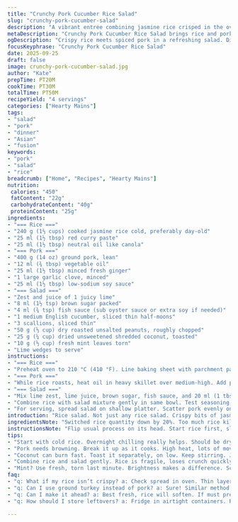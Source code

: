 ```yaml
---
title: "Crunchy Pork Cucumber Rice Salad"
slug: "crunchy-pork-cucumber-salad"
description: "A vibrant entree combining jasmine rice crisped in the oven with spiced ground pork, fresh cucumber slices, and toasted peanuts. Bold ginger and garlic bring depth while fresh lime and mint lift the flavors. Textural contrasts from crunchy rice, creamy pork, and crisp cucumber make every bite layered. Balanced with savory soy and a hint of sweet caramelized sugar, with coconut shreds adding subtle sweetness and richness. Adapted to suit allergy-safe needs and swaps for common kitchen staples. Timing and visual cues aid perfect crispiness and doneness."
metaDescription: "Crunchy Pork Cucumber Rice Salad brings rice and pork together with bold flavors. Perfect balance of crunch and zest for a satisfying meal."
ogDescription: "Crispy rice meets spiced pork in a refreshing salad. Dive into layers of flavor with mint and lime for a unique meal experience."
focusKeyphrase: "Crunchy Pork Cucumber Rice Salad"
date: 2025-09-25
draft: false
image: crunchy-pork-cucumber-salad.jpg
author: "Kate"
prepTime: PT20M
cookTime: PT30M
totalTime: PT50M
recipeYield: "4 servings"
categories: ["Hearty Mains"]
tags:
- "salad"
- "pork"
- "dinner"
- "Asian"
- "fusion"
keywords:
- "pork"
- "salad"
- "rice"
breadcrumb: ["Home", "Recipes", "Hearty Mains"]
nutrition: 
 calories: "450"
 fatContent: "22g"
 carbohydrateContent: "40g"
 proteinContent: "25g"
ingredients:
- "=== Rice ==="
- "240 g (1⅔ cups) cooked jasmine rice cold, preferably day-old"
- "25 ml (1½ tbsp) red curry paste"
- "25 ml (1½ tbsp) neutral oil like canola"
- "=== Pork ==="
- "400 g (14 oz) ground pork, lean"
- "12 ml (¾ tbsp) vegetable oil"
- "25 ml (1½ tbsp) minced fresh ginger"
- "1 large garlic clove, minced"
- "25 ml (1½ tbsp) low-sodium soy sauce"
- "=== Salad ==="
- "Zest and juice of 1 juicy lime"
- "8 ml (1½ tsp) brown sugar packed"
- "4 ml (¾ tsp) fish sauce (sub oyster sauce or extra soy if needed)"
- "1 medium English cucumber, sliced thin half-moons"
- "3 scallions, sliced thin"
- "50 g (⅓ cup) dry roasted unsalted peanuts, roughly chopped"
- "25 g (¼ cup) dried unsweetened shredded coconut, toasted"
- "10 g (⅓ cup) fresh mint leaves torn"
- "Lime wedges to serve"
instructions:
- "=== Rice ==="
- "Preheat oven to 210 °C (410 °F). Line baking sheet with parchment paper. Toss cold rice with curry paste and oil until evenly coated. Season with salt. Spread rice thinly in an even layer—important to avoid steaming. Roast 22 to 27 minutes, stirring halfway. Look for deep golden brown with random darker spots—rice should crackle when pressed."
- "=== Pork ==="
- "While rice roasts, heat oil in heavy skillet over medium-high. Add pork, breaking up lumps constantly. When pork starts to brown around edges, about 7–9 minutes, add ginger and garlic. Stir and cook 2–3 minutes until fragrant. Splash in soy, stir 1 minute more to glaze meat. Season with black pepper; skip extra salt as soy is salty enough. Remove from heat."
- "=== Salad ==="
- "Mix lime zest, lime juice, brown sugar, fish sauce, and 20 ml (1 tbsp) oil in bowl. Adjust balance—should be tart, sweet, salty. Add cucumber, scallions, peanuts, coconut, and mint. Stir gently, so cucumber stays crisp but all coated well."
- "Combine rice with salad mixture gently in same bowl. Test seasoning; add more lime or sugar if needed."
- "For serving, spread salad on shallow platter. Scatter pork evenly on top for a neat presentation. Serve immediately with lime wedges. The contrast between juicy pork and crisp rice is key—don't let rice sit too long or it loses crunch."
introduction: "Rice salad. Not just any rice salad. Crispy bits of jasmine with tingling red curry paste. The kind of crunch that wakes the mouth. Ground pork cooked till browned, ginger and garlic waft from the pan. Fresh cucumber sliced paper thin for snap. Peanuts—roasted, chopped, punchy. Coconut flakes toasted but subtle, whispers of sweet. Lime juice sharp with zest tangled in. Mint torn last minute, bright and green. Combining hot, cold, soft, hard textures—that’s the goal. No soggy fail here. Timing matters; roasts need patience. Pork needs color, not just heat. Balance. Salt, sweet, sour, savor. Quick, precise. Layers build flavor fast, no fluff."
ingredientsNote: "Switched rice quantity down by 20%. Too much rice kills the assembly; less cooks more evenly on the sheet. Curry paste trimmed slightly to avoid overwhelming heat - test your brand, some pack a punch. Subbed standard veggie oil for varied oil suitability—canola or sunflower work well here for neutral flavor. Ground pork quantity lightened for lean balance, but still enough fat for flavor. Garlic cut to one clove to keep punch without burn risk. Brown sugar lowered, fish sauce slightly reduced to pull back saltiness, alternatives noted for allergen swaps or if fish sauce is missing—oyster or more soy sauce avoid dead-ends. Coconut flakes reduced and toasted separately to prevent burning. Mint quantity adjusted - more overpowering as fresh ingredient, use as garnish if preferred. Peanuts smaller portion—watch nut allergies, swap for roasted pumpkin seeds or toasted soy nuts for crunch without nuts."
instructionsNote: "Flip usual process on its head. Start rice first, slow crisping works better in oven over stovetop fry where uneven coloration kills texture promise. Spread thin layer to get real crunch. Don’t overcrowd pan; moisture traps under thick piles. Pork cooks best alone, separate pan—don’t crowd. Break meat down to increase surface area browning. Don’t rush the color stage; brown means intense flavor. Add aromatics once edges form crust, so garlic and ginger don’t burn into bitterness. Toss pork with soy last minute to seal flavor. Mixing salad, get tastes balanced first before rice joins. Add rice last, gently—crunch is fragile. Serve straight away. Letting sit? Rice softens fast. Keep lime wedges handy for extra zing on the plate. A quick flip through this recipe wins texture and complexity, no soggy mess. Trust your senses watching colors and smells. Loud sizzle, fragrant steam still rising when done."
tips:
- "Start with cold rice. Overnight chilling really helps. Should be dry. Mix with curry paste right before roasting. Spread thin on the sheet to get crunch. Don't overcrowd it. Stir halfway; check color. Should be golden with crackles. If still soft? Roast longer."
- "Pork needs browning. Break it up as it cooks. High heat, lots of movement. Adds flavor. When it just starts coloring, garlic and ginger go in. Watch closely; burnt garlic is bitter. Add soy last minute to coat, avoid oversalting."
- "Coconut can burn fast. Toast it separately, on low. Keep stirring. Just takes minutes to get nice color. Check often. For salad dressing: balance the lime, sugar, fish sauce. Adjust as you go. Should taste bright and zesty."
- "Combine rice and salad gently. Rice is fragile, loses crunch quickly. Serve right away. If it sits too long, sogcity sets in. Get toppings just right—peanuts last to avoid sogginess too. Extra lime on the side helps with flavor."
- "Mint? Use fresh, torn last minute. Brightness makes a difference. Scallions add crunch, but cut them thin. Cucumber—should be paper-thin for the right snap. If looking for nut-free? Pumpkin seeds or soy nuts work well in place of peanuts."
faq:
- "q: What if my rice isn’t crispy? a: Check spread in oven. Thin layer is key. Too thick? Steam builds up. Roast longer; watch color. Cracker-like is the goal."
- "q: Can I use ground turkey instead of pork? a: Sure! Similar method. Turkey cooks drier. Add more oil or moisture to prevent drying out. Watch cooking time."
- "q: Can I make it ahead? a: Best fresh, rice will soften. If must prep, store parts separately. Combine just before serving. Keeps crunch this way."
- "q: How should I store leftovers? a: Fridge in airtight containers. Rice can harden; reheat gently, a splash of water helps revive it. Eat within a couple of days."

---
```

